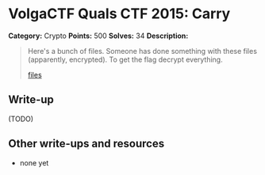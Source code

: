 # VolgaCTF Quals CTF 2015: Carry

**Category:** Crypto
**Points:** 500
**Solves:** 34
**Description:**

> Here's a bunch of files. Someone has done something with these files (apparently, encrypted). To get the flag decrypt everything.
> 
> [files](http://files.2015.volgactf.ru/carry/data.zip)

## Write-up

(TODO)

## Other write-ups and resources

* none yet
